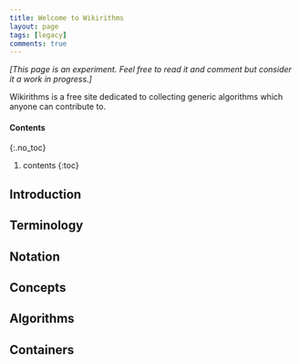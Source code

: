 ```yaml
---
title: Welcome to Wikirithms
layout: page
tags: [legacy]
comments: true
---
```

_[This page is an experiment. Feel free to read it and comment but consider it a work in progress.]_

Wikirithms is a free site dedicated to collecting generic algorithms which anyone can contribute to.

#### Contents
{:.no_toc}
1. contents
{:toc}

## Introduction
## Terminology
## Notation
## Concepts
## Algorithms
## Containers

